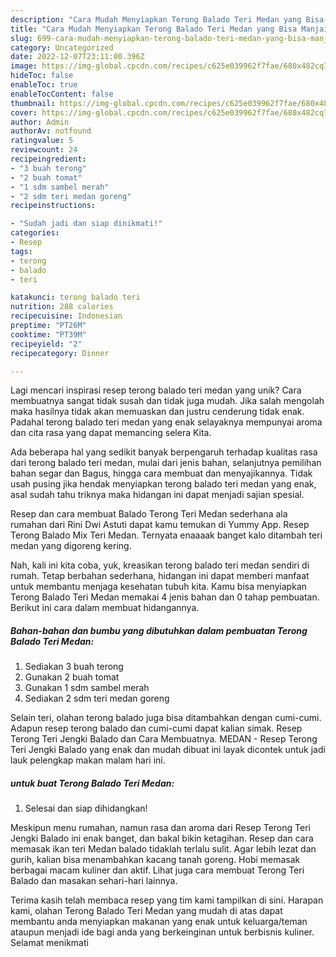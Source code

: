 ```yaml
---
description: "Cara Mudah Menyiapkan Terong Balado Teri Medan yang Bisa Manjain Lidah"
title: "Cara Mudah Menyiapkan Terong Balado Teri Medan yang Bisa Manjain Lidah"
slug: 699-cara-mudah-menyiapkan-terong-balado-teri-medan-yang-bisa-manjain-lidah
category: Uncategorized
date: 2022-12-07T23:11:00.396Z
image: https://img-global.cpcdn.com/recipes/c625e039962f7fae/680x482cq70/terong-balado-teri-medan-foto-resep-utama.jpg
hideToc: false
enableToc: true
enableTocContent: false
thumbnail: https://img-global.cpcdn.com/recipes/c625e039962f7fae/680x482cq70/terong-balado-teri-medan-foto-resep-utama.jpg
cover: https://img-global.cpcdn.com/recipes/c625e039962f7fae/680x482cq70/terong-balado-teri-medan-foto-resep-utama.jpg
author: Admin
authorAv: notfound
ratingvalue: 5
reviewcount: 24
recipeingredient:
- "3 buah terong"
- "2 buah tomat"
- "1 sdm sambel merah"
- "2 sdm teri medan goreng"
recipeinstructions:

- "Sudah jadi dan siap dinikmati!"
categories:
- Resep
tags:
- terong
- balado
- teri

katakunci: terong balado teri 
nutrition: 288 calories
recipecuisine: Indonesian
preptime: "PT26M"
cooktime: "PT39M"
recipeyield: "2"
recipecategory: Dinner

---
```





Lagi mencari inspirasi resep terong balado teri medan yang unik? Cara membuatnya sangat tidak susah dan tidak juga mudah. Jika salah mengolah maka hasilnya tidak akan memuaskan dan justru cenderung tidak enak. Padahal terong balado teri medan yang enak selayaknya mempunyai aroma dan cita rasa yang dapat memancing selera Kita.





Ada beberapa hal yang sedikit banyak berpengaruh terhadap kualitas rasa dari terong balado teri medan, mulai dari jenis bahan, selanjutnya pemilihan bahan segar dan Bagus, hingga cara membuat dan menyajikannya. Tidak usah pusing jika hendak menyiapkan terong balado teri medan yang enak,      asal sudah tahu triknya maka hidangan ini dapat menjadi sajian spesial.














Resep dan cara membuat Balado Terong Teri Medan sederhana ala rumahan dari Rini Dwi Astuti dapat kamu temukan di Yummy App. Resep Terong Balado Mix Teri Medan. Ternyata enaaaak banget kalo ditambah teri medan yang digoreng kering.






Nah, kali ini kita coba, yuk, kreasikan terong balado teri medan sendiri di rumah. Tetap berbahan sederhana, hidangan ini dapat memberi manfaat untuk membantu menjaga kesehatan tubuh kita. Kamu bisa menyiapkan Terong Balado Teri Medan memakai 4 jenis bahan dan 0 tahap pembuatan. Berikut ini cara dalam membuat hidangannya.

<!--inarticleads1-->

##### Bahan-bahan dan bumbu yang dibutuhkan dalam pembuatan Terong Balado Teri Medan:

1. Sediakan 3 buah terong
1. Gunakan 2 buah tomat
1. Gunakan 1 sdm sambel merah
1. Sediakan 2 sdm teri medan goreng


Selain teri, olahan terong balado juga bisa ditambahkan dengan cumi-cumi. Adapun resep terong balado dan cumi-cumi dapat kalian simak. Resep Terong Teri Jengki Balado dan Cara Membuatnya. MEDAN - Resep Terong Teri Jengki Balado yang enak dan mudah dibuat ini layak dicontek untuk jadi lauk pelengkap makan malam hari ini. 

<!--inarticleads2-->

#####  untuk buat Terong Balado Teri Medan:


1. Selesai dan siap dihidangkan!

Meskipun menu rumahan, namun rasa dan aroma dari Resep Terong Teri Jengki Balado ini enak banget, dan bakal bikin ketagihan. Resep dan cara memasak ikan teri Medan balado tidaklah terlalu sulit. Agar lebih lezat dan gurih, kalian bisa menambahkan kacang tanah goreng. Hobi memasak berbagai macam kuliner dan aktif. Lihat juga cara membuat Terong Teri Balado dan masakan sehari-hari lainnya. 

Terima kasih telah membaca resep yang tim kami tampilkan di sini. Harapan kami, olahan Terong Balado Teri Medan yang mudah di atas dapat membantu anda menyiapkan makanan yang enak untuk keluarga/teman ataupun menjadi ide bagi anda yang berkeinginan untuk berbisnis kuliner. Selamat menikmati
